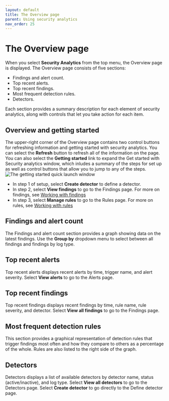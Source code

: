 ```yaml
---
layout: default
title: The Overview page
parent: Using security analytics
nav_order: 25
---
```


# The Overview page

When you select **Security Analytics** from the top menu, the Overview page is displayed. The Overview page consists of five sections:
* Findings and alert count.
* Top recent alerts.
* Top recent findings.
* Most frequent detection rules.
* Detectors.

Each section provides a summary description for each element of security analytics, along with controls that let you take action for each item.

## Overview and getting started

The upper-right corner of the Overview page contains two control buttons for refreshing information and getting started with security analytics. You can select the **Refresh** button to refresh all of the information on the page. You can also select the **Getting started** link to expand the Get started with Security analytics window, which inludes a summary of the steps for set up as well as control buttons that allow you to jump to any of the steps.
<img src="{{site.url}}{{site.baseurl}}/images/Security/get-started.png" alt="The getting started quick launch window">
* In step 1 of setup, select **Create detector** to define a detector. 
* In step 2, select **View findings** to go to the Findings page. For more on findings, see [Working with findings]({{site.url}}{{site.baseurl}}/security-analytics/usage/findings/)
* In step 3, select **Manage rules** to go to the Rules page. For more on rules, see [Working with rules]({{site.url}}{{site.baseurl}}/security-analytics/usage/rules/)

## Findings and alert count

The Findings and alert count section provides a graph showing data on the latest findings. Use the **Group by** dropdown menu to select between all findings and findings by log type.

## Top recent alerts

Top recent alerts displays recent alerts by time, trigger name, and alert severity. Select **View alerts** to go to the Alerts page.

## Top recent findings

Top recent findings displays recent findings by time, rule name, rule severity, and detector. Select **View all findings** to go to the Findings page.

## Most frequent detection rules

This section provides a graphical representation of detection rules that trigger findings most often and how they compare to others as a percentage of the whole. Rules are also listed to the right side of the graph.

## Detectors

Detectors displays a list of available detectors by detector name, status (active/inactive), and log type. Select **View all detectors** to go to the Detectors page. Select **Create detector** to go directly to the Define detector page.


